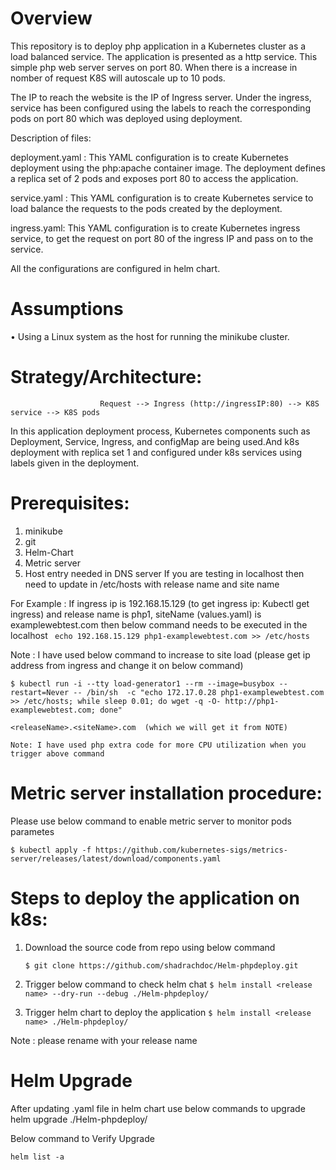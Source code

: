 # Overview
 This repository is to deploy php application in a Kubernetes cluster as a load balanced service.
The application is presented as a http service. This simple php web server serves on port 80. When there is a increase in nomber of request K8S will autoscale up to 10 pods. 


The IP to reach the website is the IP of Ingress server. Under the ingress, service has been configured using the labels to reach the corresponding pods on port 80 which was deployed using deployment.

Description of files:

deployment.yaml : This YAML configuration is to create Kubernetes deployment using the php:apache container image. The deployment defines a replica set of 2 pods and exposes port 80 to access the application.

service.yaml : This YAML configuration is to create Kubernetes service to load balance the requests to the pods created by the deployment.

ingress.yaml: This YAML configuration is to create Kubernetes ingress service, to get the request on port 80 of the ingress IP and pass on to the service.


All the configurations are configured in helm chart.



# Assumptions
•	Using a Linux system as the host for running the minikube cluster.

# Strategy/Architecture:
                        Request --> Ingress (http://ingressIP:80) --> K8S service --> K8S pods
In this application deployment process, Kubernetes components such as Deployment, Service, Ingress, and configMap are being used.And k8s deployment with replica set 1 and configured under k8s services using labels given in the deployment.


# Prerequisites:
 1) minikube  
 2) git
 3) Helm-Chart
 4) Metric server 
 5) Host entry needed in DNS server If you are testing in localhost then need to update in /etc/hosts with release name and site name 

   For Example : If ingress ip is 192.168.15.129  (to get ingress ip: Kubectl get ingress) and release name is php1, siteName (values.yaml) is examplewebtest.com  then below command needs to be executed in the localhost 
   ` echo 192.168.15.129 php1-examplewebtest.com >> /etc/hosts`

Note : I have used below command to increase to site load  (please get ip address from ingress and change it on below command)

 `$ kubectl run -i --tty load-generator1 --rm --image=busybox --restart=Never -- /bin/sh  -c "echo 172.17.0.28 php1-examplewebtest.com >> /etc/hosts; while sleep 0.01; do wget -q -O- http://php1-examplewebtest.com; done"`
 
    <releaseName>.<siteName>.com  (which we will get it from NOTE) 
    
    Note: I have used php extra code for more CPU utilization when you trigger above command  
 
  
 # Metric server installation procedure:
 
 Please use below command to enable metric server to monitor pods parametes 
 
 `$ kubectl apply -f https://github.com/kubernetes-sigs/metrics-server/releases/latest/download/components.yaml`

# Steps to deploy the application on k8s:

1)	Download the source code from repo using below command 

      `$ git clone https://github.com/shadrachdoc/Helm-phpdeploy.git`
2)	Trigger below command to check helm chat 
      `$ helm install <release name> --dry-run --debug ./Helm-phpdeploy/`
3)  Trigger helm chart to deploy the application 
      `$ helm install <release name> ./Helm-phpdeploy/`
         
Note : please rename <release name> with your release name  

 # Helm Upgrade
 After updating .yaml file in helm chart use below commands to upgrade
  helm upgrade <release name> ./Helm-phpdeploy/
 
  Below command to Verify Upgrade
 
   `helm list -a`
 
